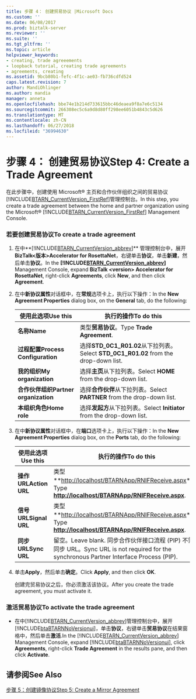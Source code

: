 ```yaml
---
title: 步骤 4： 创建贸易协议 |Microsoft Docs
ms.custom: ''
ms.date: 06/08/2017
ms.prod: biztalk-server
ms.reviewer: ''
ms.suite: ''
ms.tgt_pltfrm: ''
ms.topic: article
helpviewer_keywords:
- creating, trade agreeements
- loopback tutorial, creating trade agreements
- agreements, creating
ms.assetid: 9bcb80b1-fefc-4f1c-ae03-fb736cdfd524
caps.latest.revision: 7
author: MandiOhlinger
ms.author: mandia
manager: anneta
ms.openlocfilehash: bbe74e1b214d733615bbc46deaea9f8a7e6c5134
ms.sourcegitcommit: 266308ec5c6a9d8d80ff298ee6051b4843c5d626
ms.translationtype: MT
ms.contentlocale: zh-CN
ms.lasthandoff: 06/27/2018
ms.locfileid: "36994630"
---
```

# <a name="step-4-create-a-trade-agreement"></a><span data-ttu-id="9062c-102">步骤 4： 创建贸易协议</span><span class="sxs-lookup"><span data-stu-id="9062c-102">Step 4: Create a Trade Agreement</span></span>
<span data-ttu-id="9062c-103">在此步骤中，创建使用 Microsoft® 主页和合作伙伴组织之间的贸易协议[!INCLUDE[BTARN_CurrentVersion_FirstRef](../../includes/btarn-currentversion-firstref-md.md)]管理控制台。</span><span class="sxs-lookup"><span data-stu-id="9062c-103">In this step, you create a trade agreement between the home and partner organization using the Microsoft® [!INCLUDE[BTARN_CurrentVersion_FirstRef](../../includes/btarn-currentversion-firstref-md.md)] Management Console.</span></span>  

### <a name="to-create-a-trade-agreement"></a><span data-ttu-id="9062c-104">若要创建贸易协议</span><span class="sxs-lookup"><span data-stu-id="9062c-104">To create a trade agreement</span></span>  

1. <span data-ttu-id="9062c-105">在中**[!INCLUDE[BTARN_CurrentVersion_abbrev](../../includes/btarn-currentversion-abbrev-md.md)]** 管理控制台中，展开**BizTalk\<版本\>Accelerator for RosettaNet**，右键单击**协议**，单击**新建**，然后单击**协议**。</span><span class="sxs-lookup"><span data-stu-id="9062c-105">In the **[!INCLUDE[BTARN_CurrentVersion_abbrev](../../includes/btarn-currentversion-abbrev-md.md)]** Management Console, expand **BizTalk \<version\> Accelerator for RosettaNet**, right-click **Agreements**, click **New**, and then click **Agreement**.</span></span>  

2. <span data-ttu-id="9062c-106">在中**新协议属性**对话框中，在**常规**选项卡上，执行以下操作：</span><span class="sxs-lookup"><span data-stu-id="9062c-106">In the **New Agreement Properties** dialog box, on the **General** tab, do the following:</span></span>  


   |         <span data-ttu-id="9062c-107">使用此选项</span><span class="sxs-lookup"><span data-stu-id="9062c-107">Use this</span></span>          |                     <span data-ttu-id="9062c-108">执行的操作</span><span class="sxs-lookup"><span data-stu-id="9062c-108">To do this</span></span>                     |
   |---------------------------|----------------------------------------------------|
   |         <span data-ttu-id="9062c-109">**名称**</span><span class="sxs-lookup"><span data-stu-id="9062c-109">**Name**</span></span>          |             <span data-ttu-id="9062c-110">类型**贸易协议**。</span><span class="sxs-lookup"><span data-stu-id="9062c-110">Type **Trade Agreement**.</span></span>              |
   | <span data-ttu-id="9062c-111">**过程配置**</span><span class="sxs-lookup"><span data-stu-id="9062c-111">**Process Configuration**</span></span> | <span data-ttu-id="9062c-112">选择**STD_0C1_R01.02**从下拉列表。</span><span class="sxs-lookup"><span data-stu-id="9062c-112">Select **STD_0C1_R01.02** from the drop-down list.</span></span> |
   |    <span data-ttu-id="9062c-113">**我的组织**</span><span class="sxs-lookup"><span data-stu-id="9062c-113">**My organization**</span></span>    |      <span data-ttu-id="9062c-114">选择**主页**从下拉列表。</span><span class="sxs-lookup"><span data-stu-id="9062c-114">Select **HOME** from the drop-down list.</span></span>      |
   | <span data-ttu-id="9062c-115">**合作伙伴组织**</span><span class="sxs-lookup"><span data-stu-id="9062c-115">**Partner organization**</span></span>  |    <span data-ttu-id="9062c-116">选择**合作伙伴**从下拉列表。</span><span class="sxs-lookup"><span data-stu-id="9062c-116">Select **PARTNER** from the drop-down list.</span></span>     |
   |       <span data-ttu-id="9062c-117">**本组织角色**</span><span class="sxs-lookup"><span data-stu-id="9062c-117">**Home role**</span></span>       |   <span data-ttu-id="9062c-118">选择**发起方**从下拉列表。</span><span class="sxs-lookup"><span data-stu-id="9062c-118">Select **Initiator** from the drop-down list.</span></span>    |


3. <span data-ttu-id="9062c-119">在中**新协议属性**对话框中，在**端口**选项卡上，执行以下操作：</span><span class="sxs-lookup"><span data-stu-id="9062c-119">In the **New Agreement Properties** dialog box, on the **Ports** tab, do the following:</span></span>  


   |    <span data-ttu-id="9062c-120">使用此选项</span><span class="sxs-lookup"><span data-stu-id="9062c-120">Use this</span></span>    |                                         <span data-ttu-id="9062c-121">执行的操作</span><span class="sxs-lookup"><span data-stu-id="9062c-121">To do this</span></span>                                         |
   |----------------|--------------------------------------------------------------------------------------------|
   | <span data-ttu-id="9062c-122">**操作 URL**</span><span class="sxs-lookup"><span data-stu-id="9062c-122">**Action URL**</span></span> |                   <span data-ttu-id="9062c-123">类型**<http://localhost/BTARNApp/RNIFReceive.aspx>**。</span><span class="sxs-lookup"><span data-stu-id="9062c-123">Type **<http://localhost/BTARNApp/RNIFReceive.aspx>**.</span></span>                   |
   | <span data-ttu-id="9062c-124">**信号 URL**</span><span class="sxs-lookup"><span data-stu-id="9062c-124">**Signal URL**</span></span> |                   <span data-ttu-id="9062c-125">类型**<http://localhost/BTARNApp/RNIFReceive.aspx>**。</span><span class="sxs-lookup"><span data-stu-id="9062c-125">Type **<http://localhost/BTARNApp/RNIFReceive.aspx>**.</span></span>                   |
   |  <span data-ttu-id="9062c-126">**同步 URL**</span><span class="sxs-lookup"><span data-stu-id="9062c-126">**Sync URL**</span></span>  | <span data-ttu-id="9062c-127">留空。</span><span class="sxs-lookup"><span data-stu-id="9062c-127">Leave blank.</span></span> <span data-ttu-id="9062c-128">同步合作伙伴接口流程 (PIP) 不需要同步 URL。</span><span class="sxs-lookup"><span data-stu-id="9062c-128">Sync URL is not required for the synchronous Partner Interface Process (PIP).</span></span> |


4. <span data-ttu-id="9062c-129">单击**Apply**，然后单击**确定**。</span><span class="sxs-lookup"><span data-stu-id="9062c-129">Click **Apply**, and then click **OK**.</span></span>  

   <span data-ttu-id="9062c-130">创建完贸易协议之后，你必须激活该协议。</span><span class="sxs-lookup"><span data-stu-id="9062c-130">After you create the trade agreement, you must activate it.</span></span>  

### <a name="to-activate-the-trade-agreement"></a><span data-ttu-id="9062c-131">激活贸易协议</span><span class="sxs-lookup"><span data-stu-id="9062c-131">To activate the trade agreement</span></span>  

- <span data-ttu-id="9062c-132">在中[!INCLUDE[BTARN_CurrentVersion_abbrev](../../includes/btarn-currentversion-abbrev-md.md)]管理控制台中，展开[!INCLUDE[btaBTARNNoVersionui](../../includes/btabtarnnoversionui-md.md)]，单击**协议**，右键单击**贸易协议**在结果窗格中，然后单击**激活**.</span><span class="sxs-lookup"><span data-stu-id="9062c-132">In the [!INCLUDE[BTARN_CurrentVersion_abbrev](../../includes/btarn-currentversion-abbrev-md.md)] Management Console, expand [!INCLUDE[btaBTARNNoVersionui](../../includes/btabtarnnoversionui-md.md)], click **Agreements**, right-click **Trade Agreement** in the results pane, and then click **Activate**.</span></span>  

## <a name="see-also"></a><span data-ttu-id="9062c-133">请参阅</span><span class="sxs-lookup"><span data-stu-id="9062c-133">See Also</span></span>  
 [<span data-ttu-id="9062c-134">步骤 5：创建镜像协议</span><span class="sxs-lookup"><span data-stu-id="9062c-134">Step 5: Create a Mirror Agreement</span></span>](../../adapters-and-accelerators/accelerator-rosettanet/step-5-create-a-mirror-agreement.md)